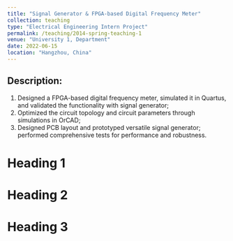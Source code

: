 ```yaml
---
title: "Signal Generator & FPGA-based Digital Frequency Meter"
collection: teaching
type: "Electrical Engineering Intern Project"
permalink: /teaching/2014-spring-teaching-1
venue: "University 1, Department"
date: 2022-06-15
location: "Hangzhou, China"
---
```


Description:
------
1. Designed a FPGA-based digital frequency meter, simulated it in Quartus, and validated the functionality with signal generator;
1. Optimized the circuit topology and circuit parameters through simulations in OrCAD;
1. Designed PCB layout and prototyped versatile signal generator; performed comprehensive tests for performance and robustness.


Heading 1
======

Heading 2
======

Heading 3
======
